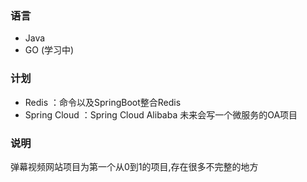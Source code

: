 ### 语言
- Java 
- GO (学习中)

### 计划

- Redis ：命令以及SpringBoot整合Redis
- Spring Cloud ：Spring Cloud Alibaba 未来会写一个微服务的OA项目

### 说明
弹幕视频网站项目为第一个从0到1的项目,存在很多不完整的地方

<!---
ZhaoZan010903/ZhaoZan010903 is a ✨ special ✨ repository because its `README.md` (this file) appears on your GitHub profile.
You can click the Preview link to take a look at your changes.
--->
